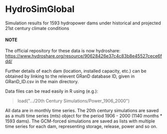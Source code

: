# HydroSimGlobal
Simulation results for 1593 hydropower dams under historical and projected 21st century climate conditions

#### NOTE
The official repository for these data is now hydroshare: https://www.hydroshare.org/resource/90628426e37c4c83b8e45527cece6fdd/


Further details of each dam (location, installed capacity, etc.) can be obtained by linking to the relevent GRanD database ID, given in GRanD_ID.csv in the main directory.

Data files can be read easily in R using (e.g.):

> load(".../20th Century Simulations/Power_1906_2000")

All data are in monthly time series. The 20th century simulations are saved as a multi time series (mts) object for the period 1906 - 2000 (1140 months * 1593 dams). The GCM-forced simulations are saved as lists with multiple time series for each dam, representing storage, release, power and so on.
